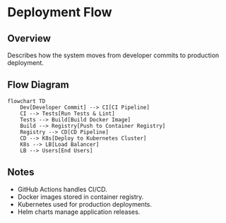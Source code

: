 # Deployment Flow

## Overview
Describes how the system moves from developer commits to production deployment.

## Flow Diagram
```mermaid
flowchart TD
    Dev[Developer Commit] --> CI[CI Pipeline]
    CI --> Tests[Run Tests & Lint]
    Tests --> Build[Build Docker Image]
    Build --> Registry[Push to Container Registry]
    Registry --> CD[CD Pipeline]
    CD --> K8s[Deploy to Kubernetes Cluster]
    K8s --> LB[Load Balancer]
    LB --> Users[End Users]
```

## Notes
- GitHub Actions handles CI/CD.
- Docker images stored in container registry.
- Kubernetes used for production deployments.
- Helm charts manage application releases.
